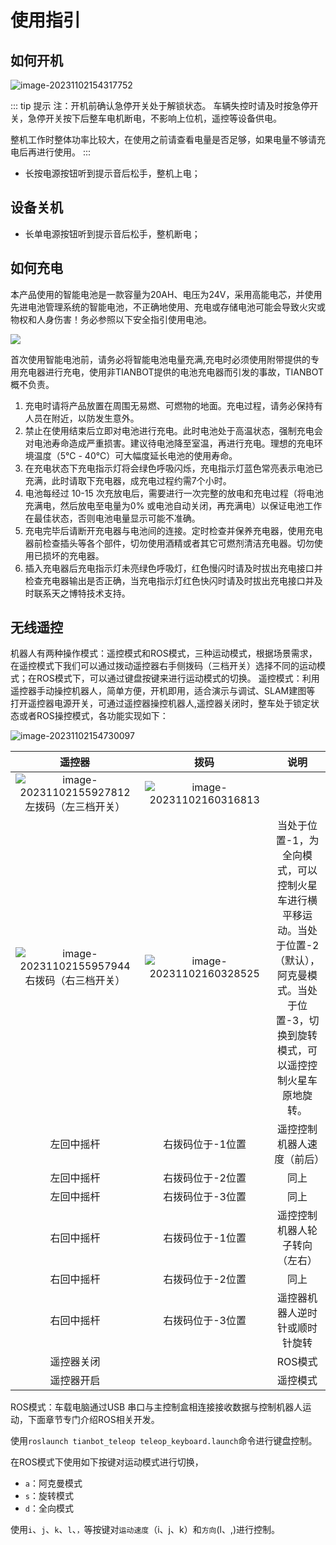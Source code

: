 # 使用指引

## 如何开机

![image-20231102154317752](https://tianbot-pic.oss-cn-beijing.aliyuncs.com/tianbot-pic/Tianbot-Doc202311021543930.png)

::: tip 提示
注：开机前确认急停开关处于解锁状态。
车辆失控时请及时按急停开关，急停开关按下后整车电机断电，不影响上位机，遥控等设备供电。

整机工作时整体功率比较大，在使用之前请查看电量是否足够，如果电量不够请充电后再进行使用。
:::

- 长按电源按钮听到提示音后松手，整机上电；

## 设备关机

- 长单电源按钮听到提示音后松手，整机断电；

## 如何充电

本产品使用的智能电池是一款容量为20AH、电压为24V，采用高能电芯，并使用先进电池管理系统的智能电池，不正确地使用、充电或存储电池可能会导致火灾或物权和人身伤害！务必参照以下安全指引使用电池。

![](https://tianbot-pic.oss-cn-beijing.aliyuncs.com/tianbot-pic/Tianbot-Doc%E5%9B%BE%E7%89%871.png)

首次使用智能电池前，请务必将智能电池电量充满,充电时必须使用附带提供的专用充电器进行充电，使用非TIANBOT提供的电池充电器而引发的事故，TIANBOT概不负责。 

1. 充电时请将产品放置在周围无易燃、可燃物的地面。充电过程，请务必保持有人员在附近，以防发生意外。
2. 禁止在使用结束后立即对电池进行充电。此时电池处于高温状态，强制充电会对电池寿命造成严重损害。建议待电池降至室温，再进行充电。理想的充电环境温度（5℃ - 40℃）可大幅度延长电池的使用寿命。
3. 在充电状态下充电指示灯将会绿色呼吸闪烁，充电指示灯蓝色常亮表示电池已充满，此时请取下充电器，成充电过程约需7个小时。
4. 电池每经过 10-15 次充放电后，需要进行一次完整的放电和充电过程（将电池充满电，然后放电至电量为0% 或电池自动关闭，再充满电）以保证电池工作在最佳状态，否则电池电量显示可能不准确。 
5. 充电完毕后请断开充电器与电池间的连接。定时检查并保养充电器，使用充电器前检查插头等各个部件，切勿使用酒精或者其它可燃剂清洁充电器。切勿使用已损坏的充电器。
6. 插入充电器后充电指示灯未亮绿色呼吸灯，红色慢闪时请及时拔出充电接口并检查充电器输出是否正确，当充电指示灯红色快闪时请及时拔出充电接口并及时联系天之博特技术支持。


## 无线遥控

机器人有两种操作模式：遥控模式和ROS模式，三种运动模式，根据场景需求，在遥控模式下我们可以通过拨动遥控器右手侧拨码（三档开关）选择不同的运动模式；在ROS模式下，可以通过键盘按键来进行运动模式的切换。
遥控模式：利用遥控器手动操控机器人，简单方便，开机即用，适合演示与调试、SLAM建图等
打开遥控器电源开关，可通过遥控器操控机器人,遥控器关闭时，整车处于锁定状态或者ROS操控模式，各功能实现如下：



![image-20231102154730097](https://tianbot-pic.oss-cn-beijing.aliyuncs.com/tianbot-pic/Tianbot-Doc202311021547478.png)
 

| <div style="width:190px">遥控器 </div>     |<div style="width:190px">拨码</div>   | 说明              |
| :---: | :---: | :---: |
| ![image-20231102155927812](https://tianbot-pic.oss-cn-beijing.aliyuncs.com/tianbot-pic/Tianbot-Doc202311021559782.png) <br> 左拨码（左三档开关） | ![image-20231102160316813](https://tianbot-pic.oss-cn-beijing.aliyuncs.com/tianbot-pic/Tianbot-Doc202311021603261.png) |                                                              |
| ![image-20231102155957944](https://tianbot-pic.oss-cn-beijing.aliyuncs.com/tianbot-pic/Tianbot-Doc202311021559366.png) <br> 右拨码（右三档开关） | ![image-20231102160328525](https://tianbot-pic.oss-cn-beijing.aliyuncs.com/tianbot-pic/Tianbot-Doc202311021603813.png) | 当处于位置-1，为全向模式，可以控制火星车进行横平移运动。当处于位置-2（默认），阿克曼模式。当处于位置-3，切换到旋转模式，可以遥控控制火星车原地旋转。 |
| 左回中摇杆                                                   | 右拨码位于-1位置                                             | 遥控控制机器人速度（前后）                                   |
| 左回中摇杆                                                   | 右拨码位于-2位置                                             | 同上                                                         |
| 左回中摇杆                                                   | 右拨码位于-3位置                                             | 同上                                                         |
| 右回中摇杆                                                   | 右拨码位于-1位置                                             | 遥控控制机器人轮子转向（左右）                               |
| 右回中摇杆                                                   | 右拨码位于-2位置                                             | 同上                                                         |
| 右回中摇杆                                                   | 右拨码位于-3位置                                             | 遥控器机器人逆时针或顺时针旋转                               |
| 遥控器关闭                                                   |                                                              | ROS模式                                                      |
| 遥控器开启                                                   |                                                              | 遥控模式                                                     |



ROS模式：车载电脑通过USB 串口与主控制盒相连接接收数据与控制机器人运动，下面章节专门介绍ROS相关开发。

使用`roslaunch tianbot_teleop teleop_keyboard.launch`命令进行键盘控制。

在ROS模式下使用如下按键对运动模式进行切换，



- `a`：阿克曼模式
- `s`：旋转模式
- `d`：全向模式



使用`i`、`j`、`k`、`l`、`，`等按键对`运动速度`（i、j、k）和`方向`(l、,)进行控制。
